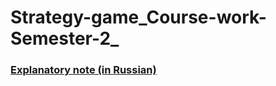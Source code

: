 # Strategy-game_Course-work-Semester-2_

### [Explanatory note (in Russian)](https://docs.google.com/document/d/13imeuvY72PLe9hOHt5kNmMKn1-jsgvmCCshCM7Ao17c/edit?usp=sharing)
